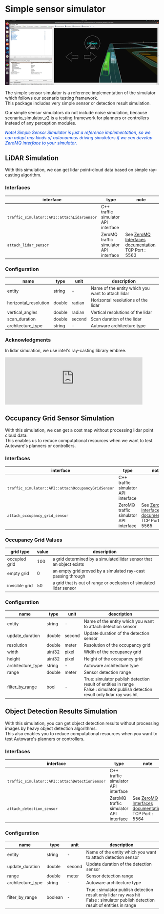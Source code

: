 # Simple sensor simulator

![simple sensor simulator](../image/simple_sensor_simulator.png "simple sensor simulator")

The simple sensor simulator is a reference implementation of the simulator which follows our scenario testing framework.  
This package includes very simple sensor or detection result simulation.

Our simple sensor simulators do not include noise simulation, because scenario_simulator_v2 is a testing framework for planners or controllers instead of any perception modules. 


[//]: # (This package includes very, very simple lidar simulation and send simulated detection result to the Autoware.)

<font color="#065479E">_Note! Simple Sensor Simulator is just a reference implementation, so we can adapt any kinds of autonomous driving simulators if we can develop ZeroMQ interface to your simulator._</font>


## LiDAR Simulation
With this simulation, we can get lidar point-cloud data based on simple ray-casting algorithm.

### Interfaces

| interface                                   | type                                   | note                                                                                       |
|---------------------------------------------|----------------------------------------|--------------------------------------------------------------------------------------------|
| `traffic_simulator::API::attachLidarSensor` | C++ traffic simulator API interface    |                                                                                            |
| `attach_lidar_sensor`                       | ZeroMQ traffic simulator API interface | See [ZeroMQ Interfaces documentation](/docs/developer_guide/ZeroMQ.md)<br/>TCP Port : 5563 |  

### Configuration
| name                  | type   | unit   | description                                       |
|-----------------------|--------|--------|---------------------------------------------------|
| entity                | string | -      | Name of the entity which you want to attach lidar |
| horizontal_resolution | double | radian | Horizontal resolutions of the lidar               |
| vertical_angles       | double | radian | Vertical resolutions of the lidar                 |
| scan_duration         | double | second | Scan duration of the lidar                        |
| architecture_type     | string | -      | Autoware architecture type                        |

### Acknowledgments
In lidar simulation, we use intel's ray-casting library embree.

<iframe
class="hatenablogcard"
style="width:100%;height:155px;max-width:450px;"
title="embree"
src="https://hatenablog-parts.com/embed?url=https://github.com/embree/embree"
width="300" height="150" frameborder="0" scrolling="no">
</iframe>

## Occupancy Grid Sensor Simulation
With this simulation, we can get a cost map without processing lidar point cloud data.  
This enables us to reduce computational resources when we want to test Autoware's planners or controllers.  

### Interfaces

| interface                                   | type                                   | note                                                                                       |
|---------------------------------------------|----------------------------------------|--------------------------------------------------------------------------------------------|
| `traffic_simulator::API::attachOccupancyGridSensor` | C++ traffic simulator API interface    |                                                                                            |
| `attach_occupancy_grid_sensor`                       | ZeroMQ traffic simulator API interface | See [ZeroMQ Interfaces documentation](/docs/developer_guide/ZeroMQ.md)<br/>TCP Port : 5565 |  

### Occupancy Grid Values

| grid type      | value | description                                                         |
|----------------|-------|---------------------------------------------------------------------|
| occupied grid  | 100   | a grid determined by a simulated lidar sensor that an object exists |
| empty grid     | 0     | an empty grid proved by a simulated ray-cast passing through        |    
| invisible grid | 50    | a grid that is out of range or occlusion of simulated lidar sensor  |


### Configuration
| name              | type   | unit   | description                                                                                                                         |
|-------------------|--------|--------|-------------------------------------------------------------------------------------------------------------------------------------|
| entity            | string | -      | Name of the entity which you want to attach detection sensor                                                                        |
| update_duration   | double | second | Update duration of the detection sensor                                                                                             |
| resolution        | double | meter  | Resolution of the occupancy grid                                                                                                    |
| width             | uint32 | pixel  | Width of the occupancy grid                                                                                                         |
| height            | uint32 | pixel  | Height of the occupancy grid                                                                                                        |
| architecture_type | string | -      | Autoware architecture type                                                                                                          |
| range             | double | meter  | Sensor detection range                                                                                                              |
| filter_by_range   | bool   | -      | True: simulator publish detection result of entities in range<br/>False : simulator publish detection result only lidar ray was hit |


## Object Detection Results Simulation
With this simulation, you can get object detection results without processing images by heavy object detection algorithms.  
This also enables you to reduce computational resources when you want to test Autoware's planners or controllers.

### Interfaces

| interface                                   | type                                   | note                                                                                       |
|---------------------------------------------|----------------------------------------|--------------------------------------------------------------------------------------------|
| `traffic_simulator::API::attachDetectionSensor` | C++ traffic simulator API interface    |                                                                                            |
| `attach_detection_sensor`                       | ZeroMQ traffic simulator API interface | See [ZeroMQ Interfaces documentation](/docs/developer_guide/ZeroMQ.md)<br/>TCP Port : 5564 |  


### Configuration

| name              | type    | unit   | description                                                                                                                           |
|-------------------|---------|--------|---------------------------------------------------------------------------------------------------------------------------------------|
| entity            | string  | -      | Name of the entity which you want to attach detection sensor                                                                          |
| update_duration   | double  | second | Update duration of the detection sensor                                                                                               |
| range             | double  | meter  | Sensor detection range                                                                                                                |
| architecture_type | string  | -      | Autoware architecture type                                                                                                            |
| filter_by_range   | boolean | -      | True :  simulator publish detection result only lidar ray was hit<br/>False : simulator publish detection result of entities in range |
